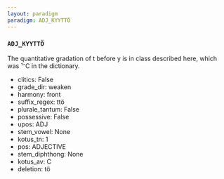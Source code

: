 ```yaml
---
layout: paradigm
paradigm: ADJ_KYYTTÖ
---
```

### ` ADJ_KYYTTÖ `

The quantitative gradation of t before y is in class described here, which was ¹⁻C in the dictionary.
* clitics: False
* grade_dir: weaken
* harmony: front
* suffix_regex: ttö
* plurale_tantum: False
* possessive: False
* upos: ADJ
* stem_vowel: None
* kotus_tn: 1
* pos: ADJECTIVE
* stem_diphthong: None
* kotus_av: C
* deletion: tö

